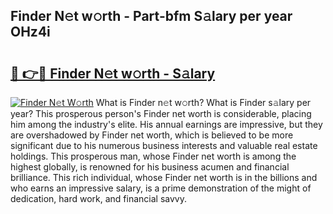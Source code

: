## Finder N𝚎t w𝚘rth - Part-bfm S𝚊lary per year OHz4i

# <h2><a href="http://gc51x8.nevu.top/?p=Finder">🔗 👉🔴 Finder N𝚎t w𝚘rth - S𝚊lary</a></h2>

[![Finder N𝚎t W𝚘rth](https://i.imgur.com/Oavwk0R.jpeg)](http://gc51x8.nevu.top/?p=Finder)
What is Finder n𝚎t w𝚘rth? What is Finder s𝚊lary per year?
This prosperous person's Finder net worth is considerable, placing him among the industry's elite. His annual earnings are impressive, but they are overshadowed by Finder net worth, which is believed to be more significant due to his numerous business interests and valuable real estate holdings. This prosperous man, whose Finder net worth is among the highest globally, is renowned for his business acumen and financial brilliance. This rich individual, whose Finder net worth is in the billions and who earns an impressive salary, is a prime demonstration of the might of dedication, hard work, and financial savvy.
